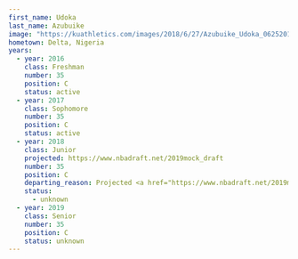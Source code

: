 ```yaml
---
first_name: Udoka
last_name: Azubuike
image: "https://kuathletics.com/images/2018/6/27/Azubuike_Udoka_06252018.jpg?width=182&height=250&mode=crop&anchor=topcenter"
hometown: Delta, Nigeria
years:
  - year: 2016
    class: Freshman
    number: 35
    position: C
    status: active
  - year: 2017
    class: Sophomore
    number: 35
    position: C
    status: active
  - year: 2018
    class: Junior
    projected: https://www.nbadraft.net/2019mock_draft
    number: 35
    position: C
    departing_reason: Projected <a href="https://www.nbadraft.net/2019mock_draft">52nd pick</a> in the NBA draft
    status: 
      - unknown
  - year: 2019
    class: Senior
    number: 35
    position: C
    status: unknown
---
```

